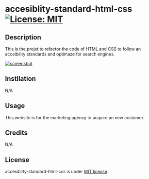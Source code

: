 # accesiblity-standard-html-css [![License: MIT](https://img.shields.io/badge/License-MIT-yellow.svg)](https://opensource.org/licenses/MIT)

## Description

This is the projet to refactor the code of HTML and CSS to follow an acceibility standards and optimaze for search engines.

[![screenshot](./assets/images/screenshot.png)](https://hiroro1989.github.io/accesiblity-standard-html-css/)

## Instllation

N/A

## Usage

This website is for the marketing agency to acquire an new customer.

## Credits

N/A

## License

accesiblity-standard-html-css is under [MIT license](https://en.wikipedia.org/wiki/MIT_License).

